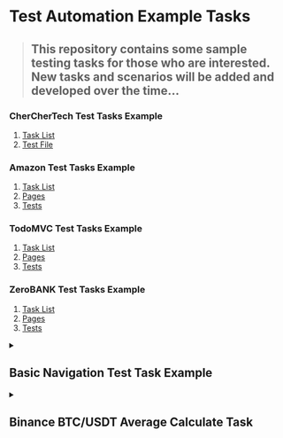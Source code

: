 # Test Automation Example Tasks
> ## This repository contains some sample testing tasks for those who are interested. New tasks and scenarios will be added and developed over the time...

### CherCherTech Test Tasks Example
1. [Task List](https://github.com/esalkan/TestAutomationTasks/blob/master/src/test/java/com/cherchertech/Task)<br>
2. [Test File](https://github.com/esalkan/TestAutomationTasks/blob/master/src/test/java/com/cherchertech/CherCherTest.java)<br>

### Amazon Test Tasks Example
1. [Task List](https://github.com/esalkan/TestAutomationTasks/blob/master/src/test/java/com/amazon/Tasks)<br>
2. [Pages](https://github.com/esalkan/TestAutomationTasks/tree/master/src/test/java/com/amazon/pages)<br>
3. [Tests](https://github.com/esalkan/TestAutomationTasks/tree/master/src/test/java/com/amazon/tests)<br>

### TodoMVC Test Tasks Example
1. [Task List](https://github.com/esalkan/TestAutomationTasks/blob/master/src/test/java/com/todomvc/Taks)<br>
2. [Pages](https://github.com/esalkan/TestAutomationTasks/tree/master/src/test/java/com/todomvc/pages)<br>
3. [Tests](https://github.com/esalkan/TestAutomationTasks/tree/master/src/test/java/com/todomvc/tests)<br>

### ZeroBANK Test Tasks Example
1. [Task List](https://github.com/esalkan/TestAutomationTasks/blob/master/src/test/java/com/zerobank/Tasks)<br>
2. [Pages](https://github.com/esalkan/TestAutomationTasks/tree/master/src/test/java/com/zerobank/pages)<br>
3. [Tests](https://github.com/esalkan/TestAutomationTasks/tree/master/src/test/java/com/zerobank/tests)<br>


<details>
  <summary><h2>Basic Navigation Test Task Example</h2></summary>
  <ol>
    <li>
      <a href="#">Task List</a><br>
    </li>
    <li>
      <a href="https://github.com/esalkan/TestAutomationTasks/tree/master/src/test/java/com/basicNavTest/utilities">Task Utils</a>
    </li>
    <li>
      <a href="https://github.com/esalkan/TestAutomationTasks/blob/master/src/test/java/com/basicNavTest/NavTest.java">Test Class</a>
    </li>
  </ol>
</details>


<details>
  <summary><h2> Binance BTC/USDT Average Calculate Task</h2></summary>
  <ol>
    <li>
      <a href="https://github.com/esalkan/TestAutomationTasks/blob/master/src/test/java/com/binance/Task">Task List</a><br>
    </li>
    <li>
      <a href="https://github.com/esalkan/TestAutomationTasks/blob/master/src/test/java/com/binance/BtcUsdt.java">Test Class</a>
    </li>
  </ol>
</details>
